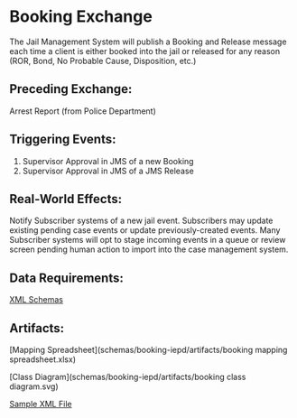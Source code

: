 
# Booking Exchange

The Jail Management System will publish a Booking and Release message each time a client is either booked  into the jail or released for any reason (ROR, Bond, No Probable Cause, Disposition, etc.)

## Preceding Exchange: 

Arrest Report (from Police Department)​

## Triggering Events:

1. Supervisor Approval in JMS of a new Booking
2. Supervisor Approval in JMS of a JMS Release

## Real-World Effects: 

Notify Subscriber systems of a new jail event. Subscribers may update existing pending case events or update previously-created events. Many Subscriber systems will opt to stage incoming events in a queue or review screen pending human action to import into the case management system. 

## Data Requirements:

[XML Schemas](schemas/booking-iepd/api/xml_schema/)

## Artifacts:

[Mapping Spreadsheet](schemas/booking-iepd/artifacts/booking mapping spreadsheet.xlsx)

[Class Diagram](schemas/booking-iepd/artifacts/booking class diagram.svg)

[Sample XML File](schemas/booking-iepd/examples/Annotated_NOLA_Booking_msg.xml)


